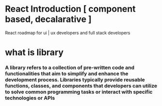 # React Introduction [ component based, decalarative ]
React roadmap for ui | ux developers and full stack developers  

# what is library

### A library refers to a collection of pre-written code and functionalities that aim to simplify and enhance the development process. Libraries typically provide reusable functions, classes, and components that developers can utilize to solve common programming tasks or interact with specific technologies or APIs
